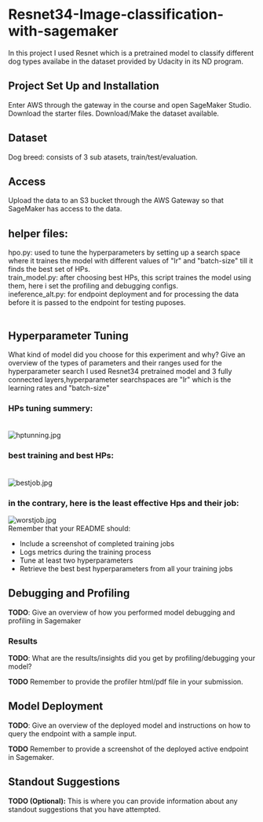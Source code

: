 # Resnet34-Image-classification-with-sagemaker
In this project I used Resnet which is a pretrained model to classify different dog types availabe in the dataset provided by Udacity in its ND program.

## Project Set Up and Installation
Enter AWS through the gateway in the course and open SageMaker Studio. 
Download the starter files.
Download/Make the dataset available. 

## Dataset
Dog breed: consists of 3 sub atasets, train/test/evaluation.

## Access
Upload the data to an S3 bucket through the AWS Gateway so that SageMaker has access to the data. 

## helper files: <br>
hpo.py: used to tune the hyperparameters by setting up a search space where it traines the model with different values of "lr" and "batch-size" till it finds the best set of HPs.<br>
train_model.py: after choosing best HPs, this script traines the model using them, here i set the profiling and debugging configs. <br>
ineference_alt.py: for endpoint deployment and for processing the data before it is passed to the endpoint for testing puposes. <br><br>

## Hyperparameter Tuning
What kind of model did you choose for this experiment and why? Give an overview of the types of parameters and their ranges used for the hyperparameter search
I used Resnet34 pretrained model and 3 fully connected layers,hyperparameter searchspaces are "lr" which is the learning rates and "batch-size"<br>

### HPs tuning summery:<br><br>

![hptunning.jpg](https://github.com/salsabeel-tn/Resnet34-Image-classification-with-sagemaker/blob/master/img/hptunning.jpg) <br>

### best training and best HPs: <br><br>
![bestjob.jpg](https://github.com/salsabeel-tn/Resnet34-Image-classification-with-sagemaker/blob/master/img/besttrainingjobconfig.jpg)<br>
### in the contrary, here is the least effective Hps and their job:<br>
![worstjob.jpg](https://github.com/salsabeel-tn/Resnet34-Image-classification-with-sagemaker/blob/master/img/worstHP.jpg)<br>
Remember that your README should:
- Include a screenshot of completed training jobs
- Logs metrics during the training process
- Tune at least two hyperparameters
- Retrieve the best best hyperparameters from all your training jobs

## Debugging and Profiling
**TODO**: Give an overview of how you performed model debugging and profiling in Sagemaker

### Results
**TODO**: What are the results/insights did you get by profiling/debugging your model?

**TODO** Remember to provide the profiler html/pdf file in your submission.


## Model Deployment
**TODO**: Give an overview of the deployed model and instructions on how to query the endpoint with a sample input.

**TODO** Remember to provide a screenshot of the deployed active endpoint in Sagemaker.

## Standout Suggestions
**TODO (Optional):** This is where you can provide information about any standout suggestions that you have attempted.

